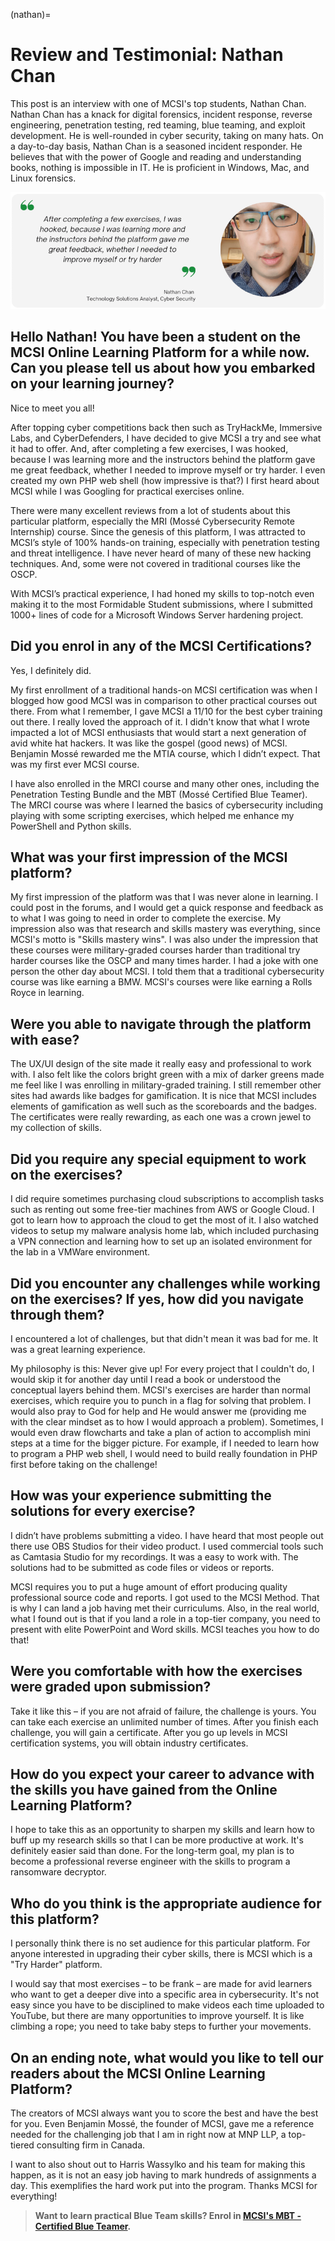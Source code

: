 (nathan)=
# Review and Testimonial: Nathan Chan

This post is an interview with one of MCSI's top students, Nathan Chan.  Nathan Chan has a knack for digital forensics, incident response, reverse engineering, penetration testing, red teaming, blue teaming, and exploit development. He is well-rounded in cyber security, taking on many hats. On a day-to-day basis, Nathan Chan is a seasoned incident responder. He believes that with the power of Google and reading and understanding books, nothing is impossible in IT.  He is proficient in Windows, Mac, and Linux forensics.

<img src="images/nathan-testimonial.png" alt="Nathan Chan Student Testimonial"/>

## Hello Nathan! You have been a student on the MCSI Online Learning Platform for a while now. Can you please tell us about how you embarked on your learning journey?

Nice to meet you all!

After topping cyber competitions back then such as TryHackMe, Immersive Labs, and CyberDefenders, I have decided to give MCSI a try and see what it had to offer.  And, after completing a few exercises, I was hooked, because I was learning more and the instructors behind the platform gave me great feedback, whether I needed to improve myself or try harder.  I even created my own PHP web shell (how impressive is that?)  I first heard about MCSI while I was Googling for practical exercises online.

There were many excellent reviews from a lot of students about this particular platform, especially the MRI (Mossé Cybersecurity Remote Internship) course.  Since the genesis of this platform, I was attracted to MCSI’s style of 100% hands-on training, especially with penetration testing and threat intelligence.  I have never heard of many of these new hacking techniques. And, some were not covered in traditional courses like the OSCP.

With MCSI’s practical experience, I had honed my skills to top-notch even making it to the most Formidable Student submissions, where I submitted 1000+ lines of code for a Microsoft Windows Server hardening project.

## Did you enrol in any of the MCSI Certifications?

Yes, I definitely did.

My first enrollment of a traditional hands-on MCSI certification was when I blogged how good MCSI was in comparison to other practical courses out there.  From what I remember, I gave MCSI a 11/10 for the best cyber training out there. I really loved the approach of it. I didn't know that what I wrote impacted a lot of MCSI enthusiasts that would start a next generation of avid white hat hackers. It was like the gospel (good news) of MCSI. Benjamin Mossé rewarded me the MTIA course, which I didn’t expect.  That was my first ever MCSI course.

I have also enrolled in the MRCI course and many other ones, including the Penetration Testing Bundle and the MBT (Mossé Certified Blue Teamer). The MRCI course was where I learned the basics of cybersecurity including playing with some scripting exercises, which helped me enhance my PowerShell and Python skills.

## What was your first impression of the MCSI platform?

My first impression of the platform was that I was never alone in learning. I could post in the forums, and I would get a quick response and feedback as to what I was going to need in order to complete the exercise.  My impression also was that research and skills mastery was everything, since MCSI's motto is "Skills mastery wins".  I was also under the impression that these courses were military-graded courses harder than traditional try harder courses like the OSCP and many times harder.  I had a joke with one person the other day about MCSI. I told them that a traditional cybersecurity course was like earning a BMW. MCSI's courses were like earning a Rolls Royce in learning.

## Were you able to navigate through the platform with ease?

The UX/UI design of the site made it really easy and professional to work with. I also felt like the colors bright green with a mix of darker greens made me feel like I was enrolling in military-graded training. I still remember other sites had awards like badges for gamification.  It is nice that MCSI includes elements of gamification as well such as the scoreboards and the badges.  The certificates were really rewarding, as each one was a crown jewel to my collection of skills.

## Did you require any special equipment to work on the exercises?

I did require sometimes purchasing cloud subscriptions to accomplish tasks such as renting out some free-tier machines from AWS or Google Cloud.  I got to learn how to approach the cloud to get the most of it.  I also watched videos to setup my malware analysis home lab, which included purchasing a VPN connection and learning how to set up an isolated environment for the lab in a VMWare environment.  

## Did you encounter any challenges while working on the exercises? If yes, how did you navigate through them?

I encountered a lot of challenges, but that didn't mean it was bad for me. It was a great learning experience.

My philosophy is this: Never give up! For every project that I couldn't do, I would skip it for another day until I read a book or understood the conceptual layers behind them. MCSI's exercises are harder than normal exercises, which require you to punch in a flag for solving that problem. I would also pray to God for help and He would answer me (providing me with the clear mindset as to how I would approach a problem). Sometimes, I would even draw flowcharts and take a plan of action to accomplish mini steps at a time for the bigger picture. For example, if I needed to learn how to program a PHP web shell, I would need to build really foundation in PHP first before taking on the challenge!

## How was your experience submitting the solutions for every exercise?

I didn’t have problems submitting a video. I have heard that most people out there use OBS Studios for their video product.  I used commercial tools such as Camtasia Studio for my recordings. It was a easy to work with.  The solutions had to be submitted as code files or videos or reports.

MCSI requires you to put a huge amount of effort producing quality professional source code and reports. I got used to the MCSI Method. That is why I can land a job having met their curriculums. Also, in the real world, what I found out is that if you land a role in a top-tier company, you need to present with elite PowerPoint and Word skills. MCSI teaches you how to do that!

## Were you comfortable with how the exercises were graded upon submission?

Take it like this – if you are not afraid of failure, the challenge is yours. You can take each exercise an unlimited number of times. After you finish each challenge, you will gain a certificate. After you go up levels in MCSI certification systems, you will obtain industry certificates.

## How do you expect your career to advance with the skills you have gained from the Online Learning Platform?

I hope to take this as an opportunity to sharpen my skills and learn how to buff up my research skills so that I can be more productive at work. It's definitely easier said than done. For the long-term goal, my plan is to become a professional reverse engineer with the skills to program a ransomware decryptor.

## Who do you think is the appropriate audience for this platform?

I personally think there is no set audience for this particular platform. For anyone interested in upgrading their cyber skills, there is MCSI which is a "Try Harder" platform.

I would say that most exercises – to be frank – are made for avid learners who want to get a deeper dive into a specific area in cybersecurity. It's not easy since you have to be disciplined to make videos each time uploaded to YouTube, but there are many opportunities to improve yourself.  It is like climbing a rope; you need to take baby steps to further your movements.

## On an ending note, what would you like to tell our readers about the MCSI Online Learning Platform?

The creators of MCSI always want you to score the best and have the best for you.  Even Benjamin Mossé, the founder of MCSI, gave me a reference needed for the challenging job that I am in right now at MNP LLP, a top-tiered consulting firm in Canada.

I want to also shout out to Harris Wassylko and his team for making this happen, as it is not an easy job having to mark hundreds of assignments a day. This exemplifies the hard work put into the program. Thanks MCSI for everything!

> **Want to learn practical Blue Team skills? Enrol in [MCSI's MBT - Certified Blue Teamer](https://www.mosse-institute.com/certifications/mbt-certified-blue-teamer.html).**